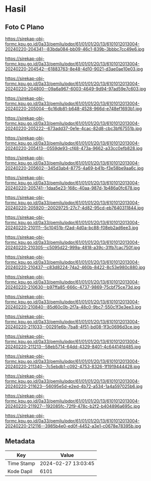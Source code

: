 # Hasil

## Foto C Plano

https://sirekap-obj-formc.kpu.go.id/0a33/pemilu/pdpr/61/01/01/20/13/6101012013004-20240220-204341--83bda084-bb09-46c1-839b-3bbbc7cc49e6.jpg

https://sirekap-obj-formc.kpu.go.id/0a33/pemilu/pdpr/61/01/01/20/13/6101012013004-20240220-204542--61883763-8e48-4d10-9021-d3ae0ae10e03.jpg

https://sirekap-obj-formc.kpu.go.id/0a33/pemilu/pdpr/61/01/01/20/13/6101012013004-20240220-204800--09a6a967-6003-4649-9d94-97ad59e7c603.jpg

https://sirekap-obj-formc.kpu.go.id/0a33/pemilu/pdpr/61/01/01/20/13/6101012013004-20240220-205004--6c16db81-b648-4528-966d-e748ef1693b1.jpg

https://sirekap-obj-formc.kpu.go.id/0a33/pemilu/pdpr/61/01/01/20/13/6101012013004-20240220-205222--673add37-0e1e-4cac-82d8-cbc3bf67551b.jpg

https://sirekap-obj-formc.kpu.go.id/0a33/pemilu/pdpr/61/01/01/20/13/6101012013004-20240220-205413--0559de93-cf48-473a-9662-a33cc0efb828.jpg

https://sirekap-obj-formc.kpu.go.id/0a33/pemilu/pdpr/61/01/01/20/13/6101012013004-20240220-205602--345d3ab4-8775-4a69-b41b-f3e58be9aa6c.jpg

https://sirekap-obj-formc.kpu.go.id/0a33/pemilu/pdpr/61/01/01/20/13/6101012013004-20240220-205741--1daa5e23-168c-40aa-987d-1b486a0fc678.jpg

https://sirekap-obj-formc.kpu.go.id/0a33/pemilu/pdpr/61/01/01/20/13/6101012013004-20240220-205920--20029725-27c7-4d82-95cd-eb7640311844.jpg

https://sirekap-obj-formc.kpu.go.id/0a33/pemilu/pdpr/61/01/01/20/13/6101012013004-20240220-210111--5c10451b-f2ad-4d0a-bc88-f08eb2ad6ee3.jpg

https://sirekap-obj-formc.kpu.go.id/0a33/pemilu/pdpr/61/01/01/20/13/6101012013004-20240220-210305--c5095d22-999a-4818-a39c-31fb7cac750f.jpg

https://sirekap-obj-formc.kpu.go.id/0a33/pemilu/pdpr/61/01/01/20/13/6101012013004-20240220-210437--c83d8224-74a2-460b-8422-8c53e980c880.jpg

https://sirekap-obj-formc.kpu.go.id/0a33/pemilu/pdpr/61/01/01/20/13/6101012013004-20240220-210630--b97ffa85-666c-4737-9869-75cbf75ce73d.jpg

https://sirekap-obj-formc.kpu.go.id/0a33/pemilu/pdpr/61/01/01/20/13/6101012013004-20240220-210840--85d60c0b-2f7a-48c0-9bc7-550c1f3e3ee3.jpg

https://sirekap-obj-formc.kpu.go.id/0a33/pemilu/pdpr/61/01/01/20/13/6101012013004-20240220-211033--00291e6b-7ba8-4f51-bd08-1f3c0696d3ce.jpg

https://sirekap-obj-formc.kpu.go.id/0a33/pemilu/pdpr/61/01/01/20/13/6101012013004-20240220-211213--58eb5714-64dd-4329-8401-4c64414fd485.jpg

https://sirekap-obj-formc.kpu.go.id/0a33/pemilu/pdpr/61/01/01/20/13/6101012013004-20240220-211340--7c5ebdb1-c092-4753-8326-1f1919444428.jpg

https://sirekap-obj-formc.kpu.go.id/0a33/pemilu/pdpr/61/01/01/20/13/6101012013004-20240220-211623--56095e5d-e2ed-4b72-a534-1a4a597025b6.jpg

https://sirekap-obj-formc.kpu.go.id/0a33/pemilu/pdpr/61/01/01/20/13/6101012013004-20240220-211927--192085fc-72f9-478c-b2f2-b404896a695c.jpg

https://sirekap-obj-formc.kpu.go.id/0a33/pemilu/pdpr/61/01/01/20/13/6101012013004-20240220-212116--3985b4e0-ed0f-4452-a3e1-c0678e78395b.jpg


## Metadata

| Key        | Value               |
| ---------- | ------------------- |
| Time Stamp | 2024-02-27 13:03:45 |
| Kode Dapil | 6101                |



